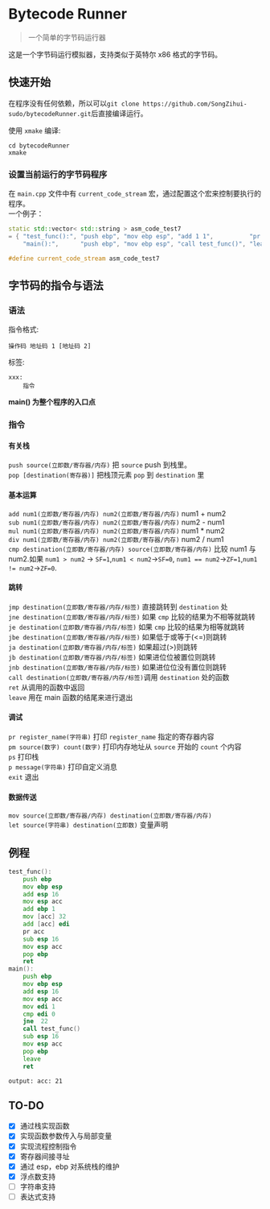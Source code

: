 # Bytecode Runner

> 一个简单的字节码运行器

这是一个字节码运行模拟器，支持类似于英特尔 x86 格式的字节码。

## 快速开始

在程序没有任何依赖，所以可以`git clone https://github.com/SongZihui-sudo/bytecodeRunner.git`后直接编译运行。

使用 `xmake` 编译:

```
cd bytecodeRunner
xmake
```

### 设置当前运行的字节码程序

在 `main.cpp` 文件中有 `current_code_stream` 宏，通过配置这个宏来控制要执行的程序。  
一个例子：

```c++
static std::vector< std::string > asm_code_test7
= { "test_func():", "push ebp", "mov ebp esp", "add 1 1",          "pr acc", "ret",
    "main():",      "push ebp", "mov ebp esp", "call test_func()", "leave",  "ret" };

#define current_code_stream asm_code_test7
```

## 字节码的指令与语法

### 语法

指令格式:

```
操作码 地址码 1 [地址码 2]
```

标签:

```
xxx:
    指令
```

**main() 为整个程序的入口点**

### 指令

#### 有关栈

`push source(立即数/寄存器/内存)` 把 `source` push 到栈里。  
`pop [destination(寄存器)]` 把栈顶元素 `pop` 到 `destination` 里

#### 基本运算

`add num1(立即数/寄存器/内存) num2(立即数/寄存器/内存)` num1 + num2  
`sub num1(立即数/寄存器/内存) num2(立即数/寄存器/内存)` num2 - num1  
`mul num1(立即数/寄存器/内存) num2(立即数/寄存器/内存)` num1 \* num2  
`div num1(立即数/寄存器/内存) num2(立即数/寄存器/内存)` num2 / num1  
`cmp destination(立即数/寄存器/内存) source(立即数/寄存器/内存)` 比较 num1 与 num2.如果 `num1 > num2` -> `SF=1`,`num1 < num2`->`SF=0`, `num1 == num2`->`ZF=1`,`num1 != num2`->`ZF=0`.

#### 跳转

`jmp destination(立即数/寄存器/内存/标签)` 直接跳转到 `destination` 处  
`jne destination(立即数/寄存器/内存/标签)` 如果 `cmp` 比较的结果为不相等就跳转  
`je destination(立即数/寄存器/内存/标签)` 如果 `cmp` 比较的结果为相等就跳转  
`jbe destination(立即数/寄存器/内存/标签)` 如果低于或等于(<=)则跳转  
`ja destination(立即数/寄存器/内存/标签)` 如果超过(>)则跳转  
`jb destination(立即数/寄存器/内存/标签)` 如果进位位被置位则跳转  
`jnb destination(立即数/寄存器/内存/标签)` 如果进位位没有置位则跳转  
`call destination(立即数/寄存器/内存/标签)`调用 `destination` 处的函数  
`ret` 从调用的函数中返回  
`leave` 用在 main 函数的结尾来进行退出

#### 调试

`pr register_name(字符串)` 打印 `register_name` 指定的寄存器内容  
`pm source(数字) count(数字)` 打印内存地址从 `source` 开始的 `count` 个内容  
`ps` 打印栈  
`p message(字符串)` 打印自定义消息  
`exit` 退出

#### 数据传送

`mov source(立即数/寄存器/内存) destination(立即数/寄存器/内存)`  
`let source(字符串) destination(立即数)` 变量声明

## 例程

```asm
test_func():
    push ebp
    mov ebp esp
    add esp 16
    mov esp acc
    add ebp 1
    mov [acc] 32
    add [acc] edi
    pr acc
    sub esp 16
    mov esp acc
    pop ebp
    ret
main():
    push ebp
    mov ebp esp
    add esp 16
    mov esp acc
    mov edi 1
    cmp edi 0
    jne  22
    call test_func()
    sub esp 16
    mov esp acc
    pop ebp
    leave
    ret
```

```
output: acc: 21
```

## TO-DO

- [x] 通过栈实现函数
- [x] 实现函数参数传入与局部变量
- [x] 实现流程控制指令
- [x] 寄存器间接寻址
- [x] 通过 esp，ebp 对系统栈的维护
- [x] 浮点数支持
- [ ] 字符串支持
- [ ] 表达式支持

